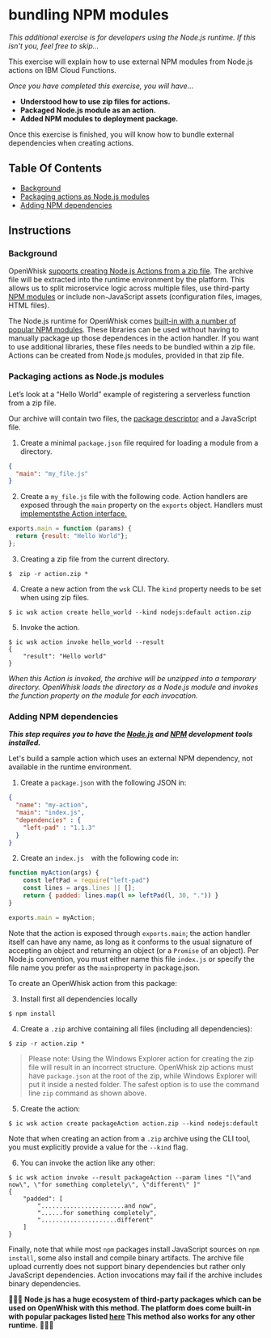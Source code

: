 # bundling NPM modules

*This additional exercise is for developers using the Node.js runtime. If this isn't you, feel free to skip…*

This exercise will explain how to use external NPM modules from Node.js actions on IBM Cloud Functions.

*Once you have completed this exercise, you will have…*

- **Understood how to use zip files for actions.**
- **Packaged Node.js module as an action.**
- **Added NPM modules to deployment package.**

Once this exercise is finished, you will know how to bundle external dependencies when creating actions.

## Table Of Contents

* [Background](#background)
* [Packaging actions as Node.js modules](#packaging-actions-as-node.js-modules)
* [Adding NPM dependencies](#adding-npm-dependencies)

## Instructions

### Background

OpenWhisk [supports creating Node.js Actions from a zip file](https://github.com/openwhisk/openwhisk/blob/master/docs/actions.md#packaging-an-action-as-a-nodejs-module). The archive file will be extracted into the runtime environment by the  platform. This allows us to split microservice logic across multiple  files, use third-party [NPM modules](https://www.npmjs.com/) or include non-JavaScript assets (configuration files, images, HTML files).

The Node.js runtime for OpenWhisk comes [built-in with a number of popular NPM modules](https://raw.githubusercontent.com/ibm-functions/runtime-nodejs/master/nodejs8/package.json). These libraries can be used without having to manually package up those dependences in the action handler. If you want to use additional libraries, these files needs to be bundled within a zip file. Actions can be created from Node.js modules, provided in that zip file.

### Packaging actions as Node.js modules

Let’s look at a “Hello World” example of registering a serverless  function from a zip file.

Our archive will contain two files, the [package descriptor](https://docs.npmjs.com/files/package.json) and a JavaScript file.

1. Create a minimal `package.json` file required for loading a module from a directory.

```json
{
  "main": "my_file.js"
}
```

2. Create a  `my_file.js` file with the following code. Action handlers are exposed through the `main` property on the `exports` object. Handlers must [implementsthe Action interface.](https://github.com/openwhisk/openwhisk/blob/master/docs/actions.md#creating-and-invoking-javascript-actions)

```javascript
exports.main = function (params) {
  return {result: "Hello World"};
};
```

3. Creating a zip file from the current directory.

```
$  zip -r action.zip *
```

4. Create a new action from the `wsk` CLI. The `kind` property needs to be set when using zip files.

```
$ ic wsk action create hello_world --kind nodejs:default action.zip
```

5. Invoke the action.

```
$ ic wsk action invoke hello_world --result
{
    "result": "Hello world"
}
```

*When this Action is invoked, the archive will be unzipped into a  temporary directory. OpenWhisk loads the directory as a Node.js module and invokes the function property on the module for each invocation.*

### Adding NPM dependencies

***This step requires you to have the [Node.js](https://nodejs.org/en/) and [NPM](https://www.npmjs.com/) development tools installed.***

Let's build a sample action which uses an external NPM dependency, not available in the runtime environment.

1. Create a `package.json` with the following JSON in: 

```json
{
  "name": "my-action",
  "main": "index.js",
  "dependencies" : {
    "left-pad" : "1.1.3"
  }
}
```

2. Create an `index.js  `with the following code in:

```javascript
function myAction(args) {
    const leftPad = require("left-pad")
    const lines = args.lines || [];
    return { padded: lines.map(l => leftPad(l, 30, ".")) }
}

exports.main = myAction;
```

Note that the action is exposed through `exports.main`; the action handler itself can have any name, as long as it conforms to the usual signature of accepting an object and returning an object (or a `Promise` of an object). Per Node.js convention, you must either name this file `index.js` or specify the file name you prefer as the `main`property in package.json.

To create an OpenWhisk action from this package:

3. Install first all dependencies locally

```
$ npm install
```

4. Create a `.zip` archive containing all files (including all dependencies):

```
$ zip -r action.zip *
```

> Please note: Using the Windows Explorer action for creating the zip file will result in an incorrect structure. OpenWhisk zip actions must have `package.json` at the root of the zip, while Windows Explorer will put it inside a nested folder. The safest option is to use the command line `zip` command as shown above.

5. Create the action:

```
$ ic wsk action create packageAction action.zip --kind nodejs:default
```

Note that when creating an action from a `.zip` archive using the CLI tool, you must explicitly provide a value for the `--kind` flag.

6. You can invoke the action like any other:

```
$ ic wsk action invoke --result packageAction --param lines "[\"and now\", \"for something completely\", \"different\" ]"
{
    "padded": [
        ".......................and now",
        "......for something completely",
        ".....................different"
    ]
}
```

Finally, note that while most `npm` packages install JavaScript sources on `npm install`, some also install and compile binary artifacts. The archive file upload currently does not support binary dependencies but rather only JavaScript dependencies. Action invocations may fail if the archive includes binary dependencies.

🎉🎉🎉 **Node.js has a huge ecosystem of third-party packages which can be used on OpenWhisk with this method. The platform does come built-in with popular packages listed [here](https://github.com/apache/incubator-openwhisk/blob/master/docs/reference.md#javascript-runtime-environments) This method also works for any other runtime.** 🎉🎉🎉
